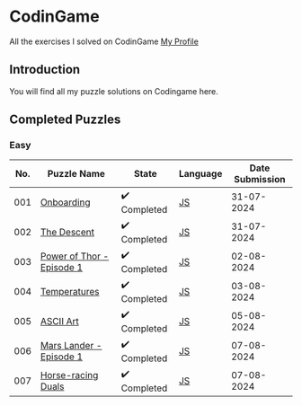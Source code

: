 # CodinGame

All the exercises I solved on CodinGame [My Profile](https://www.codingame.com/profile/7e7744b014fd49a86da5cc7b8f2c8dcb5169026)

## Introduction

You will find all my puzzle solutions on Codingame here.

## Completed Puzzles

### Easy

| No. | Puzzle Name                                                                                         | State                        | Language                                                                                                                         | Date Submission |
| --- | --------------------------------------------------------------------------------------------------- | -----------------------------| -------------------------------------------------------------------------------------------------------------------------------- | --------------- |
| 001 | [Onboarding](https://www.codingame.com/training/easy/onboarding)                                    | :heavy_check_mark: Completed | [JS](https://github.com/kirilyanev/CodinGame/blob/main/Puzzles/Easy/Onboarding/Javascript.js)                                    | 31-07-2024
| 002 | [The Descent](https://www.codingame.com/training/easy/the-descent)                                  | :heavy_check_mark: Completed | [JS](https://github.com/kirilyanev/CodinGame/blob/main/Puzzles/Easy/The%20descent/Javascript.js)                                 | 31-07-2024
| 003 | [Power of Thor - Episode 1](https://www.codingame.com/training/easy/power-of-thor-episode-1)        | :heavy_check_mark: Completed | [JS](https://github.com/kirilyanev/CodinGame/blob/main/Puzzles/Easy/Power%20of%20Thor%20-%20Episode%201/Javascript.js)           | 02-08-2024
| 004 | [Temperatures](https://www.codingame.com/training/easy/temperatures)                                | :heavy_check_mark: Completed | [JS](https://github.com/kirilyanev/CodinGame/blob/main/Puzzles/Easy/Temperatures/Javascript.js)                                  | 03-08-2024
| 005 | [ASCII Art](https://www.codingame.com/training/easy/ascii-art)                                      | :heavy_check_mark: Completed | [JS](https://github.com/kirilyanev/CodinGame/blob/main/Puzzles/Easy/ASCII%20Art/Javascript.js)                                   | 05-08-2024
| 006 | [Mars Lander - Episode 1](https://www.codingame.com/training/easy/mars-lander-episode-1)            | :heavy_check_mark: Completed | [JS](https://github.com/kirilyanev/CodinGame/blob/main/Puzzles/Easy/Mars%20Lander%20-%20Episode%201/Javascript.js)               | 07-08-2024
| 007 | [Horse-racing Duals](https://www.codingame.com/training/easy/horse-racing-duals)                    | :heavy_check_mark: Completed | [JS](https://github.com/kirilyanev/CodinGame/blob/main/Puzzles/Easy/Horse-racing%20Duals/Javascript.js)                          | 07-08-2024
